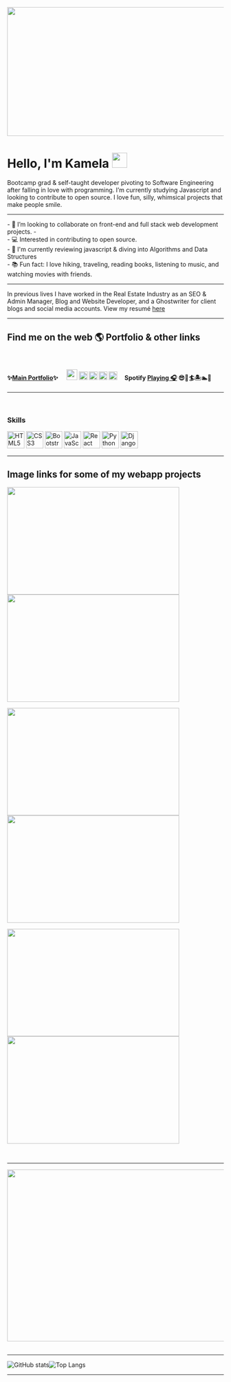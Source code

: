
<img src="https://user-images.githubusercontent.com/24884380/211737508-6e01c5d1-da01-4d04-b622-7dd49e7e34ea.gif" width="800" height="300" />





<h1>Hello, I'm Kamela <img src="https://user-images.githubusercontent.com/24884380/190024340-ed537b96-a875-46a3-af98-7e0bb44da6ed.gif" width="35" height"35" /></h1>

Bootcamp grad & self-taught developer pivoting to Software Engineering after falling in love with programming. I’m currently studying Javascript and looking to contribute to open source. I love fun, silly, whimsical projects that make people smile.
<br>
<hr>
- 👥 I’m looking to collaborate on front-end and full stack web development projects.
- <br >
- 💻 Interested in contributing to open source.
<br>
- 🌟 I'm currently reviewing javascript & diving into Algorithms and Data Structures
<!-- - and building with into React, Node, MongoDB and Express -->
<br>
- 📚 Fun fact: I love hiking, traveling, reading books, listening to music, and watching movies with friends.
<hr>
 In previous lives I have worked in the Real Estate Industry as an SEO & Admin Manager, Blog and Website Developer, and a Ghostwriter for client blogs and social media accounts. View my resumé <a href="https://kamelawilliamson.netlify.app/about.html">here</a>

<hr>
<h2>Find me on the web 🌎 Portfolio & other links</h2>
<br>
 <h4>✨<a href="https://kamelawilliamson.netlify.app/index.html">Main Portfolio</a>✨ &nbsp;&nbsp;&nbsp;&nbsp;
 <a href="https://twitter.com/codeandkombucha"><img src="https://user-images.githubusercontent.com/24884380/190008230-9c5ca93a-edd1-4b5d-b365-d518f6d3e252.png" width="25" height="25" /></a> <a href="https://www.linkedin.com/in/kamela-williamson-9903b55/"><img src="https://user-images.githubusercontent.com/24884380/190009141-db475fec-5f92-48e9-8396-a2e4ae520f0b.png" width="20" height="20" /></a> <a href="https://codepen.io/Kamelaw"><img src="https://user-images.githubusercontent.com/24884380/190009492-cf9501a6-3019-4c8b-b8bb-728d566bdafa.png" width="20" height="20" /></a> <a href="https://linktr.ee/kamelaw"><img src="https://user-images.githubusercontent.com/24884380/190010428-32542fe9-c9ce-4451-9f7d-e81b25253e7e.png" width="20" height="20" /></a> <a href="https://www.polywork.com/kamelaw?preview_profile=true"><img src="https://user-images.githubusercontent.com/24884380/190011120-f8a4058b-a01f-4e9d-870b-214914eaf2de.png" width="20" height="20" /></a>
&nbsp;&nbsp;&nbsp;    Spotify <a href="https://open.spotify.com/playlist/5ieagyMWIlEEUYc6WO1qsk">Playing 🎧</a> 😎🌴🏄🏝️🏊🐚</h4>

<hr>
<br>

<!--
*****COMMENTED OUT****
<h3>100Devs</h3>
September 2022 - present
<br>
Learning the Javascript Stack and building semantically structured full-stack web applications while applying agile methodologies like "SCRUM" for project management.

<hr>

<h3>🦊 FrontEnd Foxes workshop</h3>
January - February 2022 
<br>
Built a basic portfolio using HTML, CSS, Javascript, and Vue. 
<hr>

<h3>IBM Software Engineer Path Certificate</h3>
July - November 2021 
<br>
Intro to Python, Java, and contributed to a job board built with Flask(Pluralsight starter code) 
<hr>

<h3>🎓Kenzie Academy</h3>
April 2021 - April 2022 
<br>
Fullstack Web Development Certificate 
<br>
A few examples: 
<br>

One solo project & three group projects from Bootcamp:
<br>
<br>

<img src="https://user-images.githubusercontent.com/24884380/188702375-612b60e1-b820-4cf8-b116-a07fb37d0a9d.jpg" width="400" height="200"/><img src="https://user-images.githubusercontent.com/24884380/188702404-08d43b83-455d-4b66-88be-a9c1445dba59.jpeg" width="400" height="200"/>
<br>
<img src="https://user-images.githubusercontent.com/24884380/188702412-592344ae-8333-4ed6-960b-b74ec6517c9e.jpeg" width="400" height="200"/><img src="https://user-images.githubusercontent.com/24884380/188702426-7ac217e5-7d20-4665-8ddb-aaa147335fa8.jpeg" width="400" height="200"/>

***COMMENTED OUT***
-->



<h3>Skills</h3> 

<p align="left">
 <a href="https://developer.mozilla.org/en-US/docs/Glossary/HTML5" target="_blank" rel="noreferrer"><img src="https://raw.githubusercontent.com/danielcranney/readme-generator/main/public/icons/skills/html5-colored.svg" width="40" height="40" alt="HTML5" /></a>
 <a href="https://www.w3.org/TR/CSS/#css" target="_blank" rel="noreferrer"><img src="https://raw.githubusercontent.com/danielcranney/readme-generator/main/public/icons/skills/css3-colored.svg" width="40" height="40" alt="CSS3" /></a>
 <a href="https://getbootstrap.com/" target="_blank" rel="noreferrer"><img src="https://raw.githubusercontent.com/danielcranney/readme-generator/main/public/icons/skills/bootstrap-colored.svg" width="40" height="40" alt="Bootstrap" /></a>
<a href="https://developer.mozilla.org/en-US/docs/Web/JavaScript" target="_blank" rel="noreferrer"><img src="https://raw.githubusercontent.com/danielcranney/readme-generator/main/public/icons/skills/javascript-colored.svg" width="40" height="40" alt="JavaScript" /></a>
 <a href="https://reactjs.org/" target="_blank" rel="noreferrer"><img src="https://raw.githubusercontent.com/danielcranney/readme-generator/main/public/icons/skills/react-colored.svg" width="40" height="40" alt="React" /></a>
<a href="https://www.python.org/" target="_blank" rel="noreferrer"><img src="https://raw.githubusercontent.com/danielcranney/readme-generator/main/public/icons/skills/python-colored.svg" width="40" height="40" alt="Python" /></a>
 <a href="https://www.djangoproject.com/" target="_blank" rel="noreferrer"><img src="https://raw.githubusercontent.com/danielcranney/readme-generator/main/public/icons/skills/django-colored.svg" width="40" height="40" alt="Django" /></a>
 
<!-- <a href="https://nodejs.org/en/" target="_blank" rel="noreferrer"><img src="https://raw.githubusercontent.com/danielcranney/readme-generator/main/public/icons/skills/nodejs-colored.svg" width="36" height="36" alt="NodeJS" /></a> -->
<!-- <a href="https://expressjs.com/" target="_blank" rel="noreferrer"><img src="https://raw.githubusercontent.com/danielcranney/readme-generator/main/public/icons/skills/express-colored.svg" width="36" height="36" alt="Express" /></a> -->
<!-- <a href="https://www.mongodb.com/" target="_blank" rel="noreferrer"><img src="https://raw.githubusercontent.com/danielcranney/readme-generator/main/public/icons/skills/mongodb-colored.svg" width="36" height="36" alt="MongoDB" /></a> -->
<!-- <a href="https://www.postgresql.org/" target="_blank" rel="noreferrer"><img src="https://raw.githubusercontent.com/danielcranney/readme-generator/main/public/icons/skills/postgresql-colored.svg" width="36" height="36" alt="PostgreSQL" /></a> -->
</p>




<!-- <p>
<img alt="HTML5" src="https://img.shields.io/badge/html5-c3d898.svg?style=for-the-badge&logo=html5&logoColor=white"/>
    
<img alt="CSS3" src="https://img.shields.io/badge/css3-ff85ca.svg?style=for-the-badge&logo=css3&logoColor=white"/>
    
<img alt="JavaScript" src="https://img.shields.io/badge/javascript-ba007a.svg?style=for-the-badge&logo=javascript&logoColor=white"/>
    
<img alt="Bootstrap" src="https://img.shields.io/badge/bootstrap-6634ff.svg?style=for-the-badge&logo=bootstrap&logoColor=white"/>

<img alt="Git" src="https://img.shields.io/badge/git-c3d898.svg?style=for-the-badge&logo=git&logoColor=white"/>
    
<img alt="GitHub" src="https://img.shields.io/badge/github-ff85ca.svg?style=for-the-badge&logo=github&logoColor=white"/>

<img alt="Markdown" src="https://img.shields.io/badge/markdown-ba007a.svg?style=for-the-badge&logo=markdown&logoColor=white"/>

<img alt="Python" src="https://img.shields.io/badge/python-6634ff.svg?style=for-the-badge&logo=python&logoColor=white"/>

<img alt="Django" src="https://img.shields.io/badge/django-c3d898.svg?style=for-the-badge&logo=django&logoColor=white"/>

<img alt="Canva" src="https://img.shields.io/badge/Canva-ff85ca.svg?style=for-the-badge&logo=Canva&logoColor=white"/>

<img alt="VSCode" src="https://img.shields.io/badge/VisualStudioCode-ba007a.svg?style=for-the-badge&logo=visual-studio-code&logoColor=white"/>

<img alt="Netlify" src="https://img.shields.io/badge/netlify-6634ff.svg?style=for-the-badge&logo=netlify&logoColor=white"/>

<img alt="Postman" src="https://img.shields.io/badge/Postman-c3d898?style=for-the-badge&logo=postman&logoColor=white" />

<img alt="React" src="https://img.shields.io/badge/react-ff85ca.svg?style=for-the-badge&logo=react&logoColor=white"/>

<img alt="Figma" src="https://img.shields.io/badge/figma-ba007a.svg?style=for-the-badge&logo=figma&logoColor=white"/>

<img alt="Ruby" src="https://img.shields.io/badge/ruby-6634ff.svg?style=for-the-badge&logo=ruby&logoColor=white"/>
 
<img alt="MongoDB" src ="https://img.shields.io/badge/MongoDB-c3d898.svg?style=for-the-badge&logo=mongodb&logoColor=white"/>
 
<img alt="NodeJS" src="https://img.shields.io/badge/node.js-ff85ca.svg?style=for-the-badge&logo=node-dot-js&logoColor=white"/>

</p> -->

<!--
******COMMENTED OUT*****

<img alt="Redux" src="https://img.shields.io/badge/redux-678F53.svg?style=for-the-badge&logo=redux&logoColor=white"/>

<img alt="Express.js" src="https://img.shields.io/badge/express.js-678F53.svg?style=for-the-badge&logo=express&logoColor=white"/>
    
<img alt="Postgres" src ="https://img.shields.io/badge/postgres-678F53.svg?style=for-the-badge&logo=postgresql&logoColor=white"/>
    
<img alt="SQLite" src ="https://img.shields.io/badge/sqlite-678F53.svg?style=for-the-badge&logo=sqlite&logoColor=white"/>


*******COMMENTED OUT*******
-->


<!-- <hr>

<h3>One solo project & three group projects from Bootcamp: </h3>
<br>
<br>

<a href="https://github.com/KJWilliamson/twitter-django-clone"><img src="https://user-images.githubusercontent.com/24884380/188702375-612b60e1-b820-4cf8-b116-a07fb37d0a9d.jpg" width="200" height="200"/></a><img src="https://user-images.githubusercontent.com/24884380/188702404-08d43b83-455d-4b66-88be-a9c1445dba59.jpeg" width="200" height="200"/>
<img src="https://user-images.githubusercontent.com/24884380/188702412-592344ae-8333-4ed6-960b-b74ec6517c9e.jpeg" width="200" height="200"/><img src="https://user-images.githubusercontent.com/24884380/188702426-7ac217e5-7d20-4665-8ddb-aaa147335fa8.jpeg" width="200" height="200"/> -->

<hr>




<h2>Image links for some of my webapp projects</h2>


<a href="https://github.com/KJWilliamson/magic8ball"><img src="https://user-images.githubusercontent.com/24884380/188540297-1b115929-9d72-4910-b0e6-6211a464467c.jpg" width="400" height="250"/></a><a href="https://github.com/KJWilliamson/fortune-cookie"><img src="https://user-images.githubusercontent.com/24884380/188540419-0455bced-195b-4e77-ba49-da8f33270dd3.jpg" width="400" height="250"/></a>
<br>

<a href="https://github.com/KJWilliamson/favorite-scary-movie"><img src="https://user-images.githubusercontent.com/24884380/188540585-e4e981bd-6084-4ae0-8ef5-3ca862c05dfd.jpg" width="400" height="250"/></a><a href="https://github.com/KJWilliamson/ya-banned-books-generator"><img src="https://user-images.githubusercontent.com/24884380/188540601-96ad2786-e0c0-4c98-acfb-4e7330f43cfc.jpg" width="400" height="250"/></a>
<br>

<a href="https://github.com/KJWilliamson/js-maze"><img src="https://user-images.githubusercontent.com/24884380/188540699-434496e1-7093-4c21-a729-1a6d9b66b369.jpg" width="400" height="250"/></a> <a href="https://javascript-tower-of-hanoi.netlify.app/"><img src="https://user-images.githubusercontent.com/24884380/189988592-84403280-f29f-43ef-8933-94ee6bf12eed.jpg" width="400" height="250" /></a>



<br>
<hr>

<img src="https://user-images.githubusercontent.com/24884380/210161794-599a703e-3518-435f-ae33-2ed2a63d01de.png"  width="800" height="400" />


<br>
<br>
<hr>



<!-- Examples of client websites

<a href="https://github.com/KJWilliamson/restaurant-website"><img src="https://user-images.githubusercontent.com/24884380/188712771-d7fbd7bd-3b0b-470d-bb70-5b2f392005d5.png" width="400" height="700"/></a> <a href="https://github.com/KJWilliamson/salon-website"><img src="https://user-images.githubusercontent.com/24884380/188710396-db01828c-489b-4f13-87cc-5ad2d70ee8ac.jpg" width="400" height="700"/></a>



<br>
<hr> -->



![GitHub stats](https://github-readme-stats.vercel.app/api?username=KJWilliamson&show_icons=true&theme=merko&count_private=true)![Top Langs](https://github-readme-stats.vercel.app/api/top-langs/?username=KJWilliamson&langs_count=6&theme=merko&layout=compact)  
<hr>
<br>


<!--
**KJWilliamson/kjwilliamson** is a ✨ _special_ ✨ repository because its `README.md` (this file) appears on your GitHub profile.

Here are some ideas to get you started:

- 🔭 I’m currently working on ...
- 🌱 I’m currently reviewing Javascript
- 👯 I’m looking to collaborate on ...
- 🤔 I’m looking for help with ...
- 💬 Ask me about ...
- 📫 How to reach me: ...
- 😄 Pronouns: ...
- ⚡ Fun fact: ...
-->
